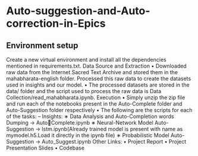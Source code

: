 # Auto-suggestion-and-Auto-correction-in-Epics
## Environment setup
Create a new virtual environment and install all the dependencies mentioned in
requirements.txt.
Data Source and Extraction
• Downloaded raw data from the Internet Sacred Text Archive and stored
them in the mahabharata-english folder. Processed this raw data to create
the datasets used in insights and our model.
• The processed datasets are stored in the data/ folder and the script used
to process the raw data is Data Collection/read_mahabharata.ipynb.
Execution
• Simply unzip the zip file and run each of the notebooks present in the
Auto-Complete folder and Auto-Suggestion folder respectively
• The following are the scripts for each of the tasks:
– Insights:
∗ Data Analysis and Auto-Completion words Dumping -> AutoComplete.ipynb
∗ Neural-Network Model Auto-Suggestion -> lstm.ipynb(Already
trained model is present with name as mymodel.h5.Load it directly
in the ipynb file)
∗ Probabilistic Model Auto-Suggestion -> Auto_Suggest.ipynb
Other Links:
• Project Report
• Project Presentation Slides
• Codebase
